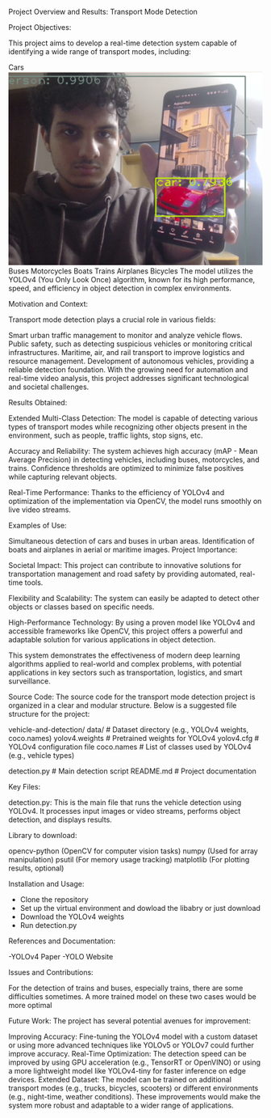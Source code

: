 Project Overview and Results: Transport Mode Detection

Project Objectives:

This project aims to develop a real-time detection system capable of identifying a wide range of transport modes, including:

Cars
![](images/cars.png)
Buses
Motorcycles
Boats
Trains
Airplanes
Bicycles
The model utilizes the YOLOv4 (You Only Look Once) algorithm, known for its high performance, speed, and efficiency in object detection in complex environments.

Motivation and Context:

Transport mode detection plays a crucial role in various fields:

Smart urban traffic management to monitor and analyze vehicle flows.
Public safety, such as detecting suspicious vehicles or monitoring critical infrastructures.
Maritime, air, and rail transport to improve logistics and resource management.
Development of autonomous vehicles, providing a reliable detection foundation.
With the growing need for automation and real-time video analysis, this project addresses significant technological and societal challenges.

Results Obtained:

Extended Multi-Class Detection: The model is capable of detecting various types of transport modes while recognizing other objects present in the environment, such as people, traffic lights, stop signs, etc.

Accuracy and Reliability: The system achieves high accuracy (mAP - Mean Average Precision) in detecting vehicles, including buses, motorcycles, and trains. Confidence thresholds are optimized to minimize false positives while capturing relevant objects.

Real-Time Performance: Thanks to the efficiency of YOLOv4 and optimization of the implementation via OpenCV, the model runs smoothly on live video streams.

Examples of Use:

Simultaneous detection of cars and buses in urban areas.
Identification of boats and airplanes in aerial or maritime images.
Project Importance:

Societal Impact: This project can contribute to innovative solutions for transportation management and road safety by providing automated, real-time tools.

Flexibility and Scalability: The system can easily be adapted to detect other objects or classes based on specific needs.

High-Performance Technology: By using a proven model like YOLOv4 and accessible frameworks like OpenCV, this project offers a powerful and adaptable solution for various applications in object detection.

This system demonstrates the effectiveness of modern deep learning algorithms applied to real-world and complex problems, with potential applications in key sectors such as transportation, logistics, and smart surveillance.

Source Code:
The source code for the transport mode detection project is organized in a clear and modular structure. Below is a suggested file structure for the project:

vehicle-and-detection/
data/                    # Dataset directory (e.g., YOLOv4 weights, coco.names)
yolov4.weights        # Pretrained weights for YOLOv4
yolov4.cfg            # YOLOv4 configuration file
coco.names            # List of classes used by YOLOv4 (e.g., vehicle types)

detection.py          # Main detection script
README.md                # Project documentation


Key Files:

detection.py: This is the main file that runs the vehicle detection using YOLOv4. It processes input images or video streams, performs object detection, and displays results.

Library to download:

opencv-python (OpenCV for computer vision tasks)
numpy (Used for array manipulation)
psutil (For memory usage tracking)
matplotlib (For plotting results, optional)

Installation and Usage:

- Clone the repository
- Set up the virtual environment and dowload the libabry or just download
- Download the YOLOv4 weights
- Run detection.py

References and Documentation:

-YOLOv4 Paper
-YOLO Website

Issues and Contributions:


For the detection of trains and buses, especially trains, there are some difficulties sometimes. A more trained model on these two cases would be more optimal

Future Work:
The project has several potential avenues for improvement:

Improving Accuracy: Fine-tuning the YOLOv4 model with a custom dataset or using more advanced techniques like YOLOv5 or YOLOv7 could further improve accuracy.
Real-Time Optimization: The detection speed can be improved by using GPU acceleration (e.g., TensorRT or OpenVINO) or using a more lightweight model like YOLOv4-tiny for faster inference on edge devices.
Extended Dataset: The model can be trained on additional transport modes (e.g., trucks, bicycles, scooters) or different environments (e.g., night-time, weather conditions).
These improvements would make the system more robust and adaptable to a wider range of applications.